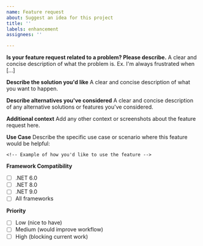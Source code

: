 ```yaml
---
name: Feature request
about: Suggest an idea for this project
title: ''
labels: enhancement
assignees: ''

---
```


**Is your feature request related to a problem? Please describe.**
A clear and concise description of what the problem is. Ex. I'm always frustrated when [...]

**Describe the solution you'd like**
A clear and concise description of what you want to happen.

**Describe alternatives you've considered**
A clear and concise description of any alternative solutions or features you've considered.

**Additional context**
Add any other context or screenshots about the feature request here.

**Use Case**
Describe the specific use case or scenario where this feature would be helpful:

```cshtml
<!-- Example of how you'd like to use the feature -->
```

**Framework Compatibility**
- [ ] .NET 6.0
- [ ] .NET 8.0  
- [ ] .NET 9.0
- [ ] All frameworks

**Priority**
- [ ] Low (nice to have)
- [ ] Medium (would improve workflow)
- [ ] High (blocking current work)